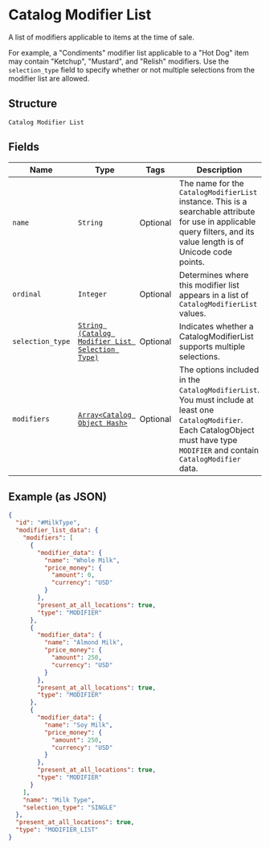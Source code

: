 
# Catalog Modifier List

A list of modifiers applicable to items at the time of sale.

For example, a "Condiments" modifier list applicable to a "Hot Dog" item
may contain "Ketchup", "Mustard", and "Relish" modifiers.
Use the `selection_type` field to specify whether or not multiple selections from
the modifier list are allowed.

## Structure

`Catalog Modifier List`

## Fields

| Name | Type | Tags | Description |
|  --- | --- | --- | --- |
| `name` | `String` | Optional | The name for the `CatalogModifierList` instance. This is a searchable attribute for use in applicable query filters, and its value length is of Unicode code points. |
| `ordinal` | `Integer` | Optional | Determines where this modifier list appears in a list of `CatalogModifierList` values. |
| `selection_type` | [`String (Catalog Modifier List Selection Type)`](/doc/models/catalog-modifier-list-selection-type.md) | Optional | Indicates whether a CatalogModifierList supports multiple selections. |
| `modifiers` | [`Array<Catalog Object Hash>`](/doc/models/catalog-object.md) | Optional | The options included in the `CatalogModifierList`.<br>You must include at least one `CatalogModifier`.<br>Each CatalogObject must have type `MODIFIER` and contain<br>`CatalogModifier` data. |

## Example (as JSON)

```json
{
  "id": "#MilkType",
  "modifier_list_data": {
    "modifiers": [
      {
        "modifier_data": {
          "name": "Whole Milk",
          "price_money": {
            "amount": 0,
            "currency": "USD"
          }
        },
        "present_at_all_locations": true,
        "type": "MODIFIER"
      },
      {
        "modifier_data": {
          "name": "Almond Milk",
          "price_money": {
            "amount": 250,
            "currency": "USD"
          }
        },
        "present_at_all_locations": true,
        "type": "MODIFIER"
      },
      {
        "modifier_data": {
          "name": "Soy Milk",
          "price_money": {
            "amount": 250,
            "currency": "USD"
          }
        },
        "present_at_all_locations": true,
        "type": "MODIFIER"
      }
    ],
    "name": "Milk Type",
    "selection_type": "SINGLE"
  },
  "present_at_all_locations": true,
  "type": "MODIFIER_LIST"
}
```

